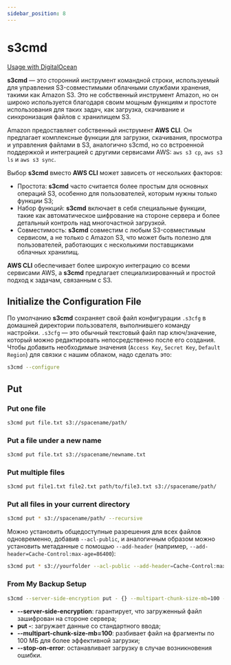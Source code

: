 ```yaml
---
sidebar_position: 8
---
```

# s3cmd
[Usage with DigitalOcean](https://docs.digitalocean.com/products/spaces/reference/s3cmd-usage/)

**s3cmd** — это сторонний инструмент командной строки, используемый для управления S3-совместимыми облачными службами хранения, такими как Amazon S3. Это не собственный инструмент Amazon, но он широко используется благодаря своим мощным функциям и простоте использования для таких задач, как загрузка, скачивание и синхронизация файлов с хранилищем S3.

Amazon предоставляет собственный инструмент **AWS CLI**. Он предлагает комплексные функции для загрузки, скачивания, просмотра и управления файлами в S3, аналогично s3cmd, но со встроенной поддержкой и интеграцией с другими сервисами AWS: `aws s3 cp`, `aws s3 ls` и `aws s3 sync`.

Выбор **s3cmd** вместо **AWS CLI** может зависеть от нескольких факторов:

- Простота: **s3cmd** часто считается более простым для основных операций S3, особенно для пользователей, которым нужны только функции S3;
- Набор функций: **s3cmd** включает в себя специальные функции, такие как автоматическое шифрование на стороне сервера и более детальный контроль над многочастной загрузкой.
- Совместимость: **s3cmd** совместим с любым S3-совместимым сервисом, а не только с Amazon S3, что может быть полезно для пользователей, работающих с несколькими поставщиками облачных хранилищ.

**AWS CLI** обеспечивает более широкую интеграцию со всеми сервисами AWS, а **s3cmd** предлагает специализированный и простой подход к задачам, связанным с S3.

## Initialize the Configuration File
По умолчанию **s3cmd** сохраняет свой файл конфигурации `.s3cfg` в домашней директории пользователя, выполнившего команду настройки. `.s3cfg` — это обычный текстовый файл пар ключ/значение, который можно редактировать непосредственно после его создания. Чтобы добавить необходимые значения (`Access Key`, `Secret Key`, `Default Region`) для связки с нашим облаком, надо сделать это:
```bash
s3cmd --configure
```

## Put
### Put one file
```bash
s3cmd put file.txt s3://spacename/path/
```
### Put a file under a new name
```bash
s3cmd put file.txt s3://spacename/newname.txt
```
### Put multiple files
```bash
s3cmd put file1.txt file2.txt path/to/file3.txt s3://spacename/path/
```
### Put all files in your current directory
```bash
s3cmd put * s3://spacename/path/ --recursive
```
Можно установить общедоступные разрешения для всех файлов одновременно, добавив `--acl-public`, и аналогичным образом можно установить метаданные с помощью `--add-header` (например, `--add-header=Cache-Control:max-age=86400`):
```bash
s3cmd put * s3://yourfolder --acl-public --add-header=Cache-Control:max-age=86400 --recursive
```
### From My Backup Setup
```bash
s3cmd --server-side-encryption put - {} --multipart-chunk-size-mb=100 --stop-on-error
```
- **--server-side-encryption**: гарантирует, что загруженный файл зашифрован на стороне сервера;
- **put -**: загружает данные со стандартного ввода;
- **--multipart-chunk-size-mb=100**: разбивает файл на фрагменты по 100 МБ для более эффективной загрузки;
- **--stop-on-error**: останавливает загрузку в случае возникновения ошибки.